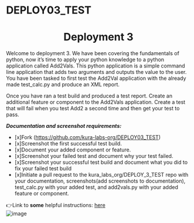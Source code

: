 # DEPLOY03_TEST

<h1 align=center>Deployment 3</h1>

Welcome to deployment 3. We have been covering the fundamentals of python, now it’s time to apply your python knowledge to a python application called Add2Vals. This python application is a simple command line application that adds two arguments and outputs the value to the user. You have been tasked to first test the Add2Val application with the already made test_calc.py and produce an XML report. 

Once you have ran a test build and produced a test report. Create an additional feature or component to the Add2Vals application. Create a test that will fail when you test Add2 a second time and then get your test to pass. 

***Documentation and screenshot requirements:*** 
- [x]Fork (https://github.com/kura-labs-org/DEPLOY03_TEST)
- [x]Screenshot the first successful test build.
- [x]Document your added component or feature.
- [x]Screenshot your failed test and document why your test failed.
- [x]Screenshot your successful test build and document what you did to fix your failed test build  
- [x]Initiate a pull request to the kura_labs_org/DEPLOY_3_TEST repo with your documentation, screenshots(add screenshots to documentation), test_calc.py with your added test, and add2vals.py with your added feature or component.   

👉Link to **some** helpful instructions: [here](https://github.com/kura-labs-org/DEPLOY03_TEST/blob/main/Deployment%203.pdf)  
![image](https://user-images.githubusercontent.com/16675605/138919007-96b26da2-b7c1-46a5-a6fa-99954a7d555b.png)

